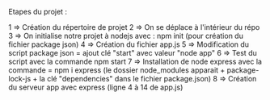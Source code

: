 Etapes du projet : 

1 => Création du répertoire de projet 
2 => On se déplace à l'intérieur du répo
3 => On initialise notre projet à nodejs avec : npm init (pour création du fichier package json)
4 => Création du fichier app.js
5 => Modification du script package json = ajout clé "start" avec valeur "node app"
6 => Test du script avec la commande npm start
7 => Installation de node express avec la commande = npm i express (le dossier node_modules apparait + package-lock-js + la clé "dependencies" dans le fichier package.json)
8 => Création du serveur app avec express (ligne 4 à 14 de app.js)
